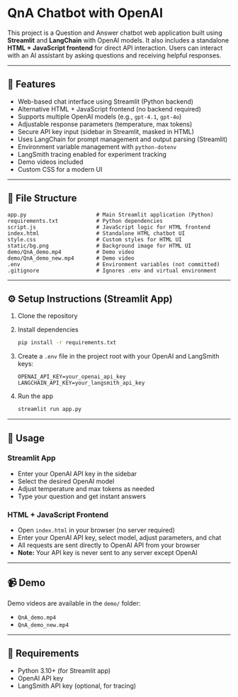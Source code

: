 
# QnA Chatbot with OpenAI

This project is a Question and Answer chatbot web application built using **Streamlit** and **LangChain** with OpenAI models. It also includes a standalone **HTML + JavaScript frontend** for direct API interaction. Users can interact with an AI assistant by asking questions and receiving helpful responses.

---

## 🚀 Features

- Web-based chat interface using Streamlit (Python backend)  
- Alternative HTML + JavaScript frontend (no backend required)  
- Supports multiple OpenAI models (e.g., `gpt-4.1`, `gpt-4o`)  
- Adjustable response parameters (temperature, max tokens)  
- Secure API key input (sidebar in Streamlit, masked in HTML)  
- Uses LangChain for prompt management and output parsing (Streamlit)  
- Environment variable management with `python-dotenv`  
- LangSmith tracing enabled for experiment tracking  
- Demo videos included  
- Custom CSS for a modern UI  

---

## 📁 File Structure

```
app.py                      # Main Streamlit application (Python)
requirements.txt            # Python dependencies
script.js                   # JavaScript logic for HTML frontend
index.html                  # Standalone HTML chatbot UI
style.css                   # Custom styles for HTML UI
static/bg.png               # Background image for HTML UI
demo/QnA_demo.mp4           # Demo video
demo/QnA_demo_new.mp4       # Demo video
.env                        # Environment variables (not committed)
.gitignore                  # Ignores .env and virtual environment
```

---

## ⚙️ Setup Instructions (Streamlit App)

1. Clone the repository  
2. Install dependencies  
   ```bash
   pip install -r requirements.txt
   ```

3. Create a `.env` file in the project root with your OpenAI and LangSmith keys:  
   ```
   OPENAI_API_KEY=your_openai_api_key
   LANGCHAIN_API_KEY=your_langsmith_api_key
   ```

4. Run the app  
   ```bash
   streamlit run app.py
   ```

---

## 💬 Usage

### Streamlit App

- Enter your OpenAI API key in the sidebar  
- Select the desired OpenAI model  
- Adjust temperature and max tokens as needed  
- Type your question and get instant answers  

### HTML + JavaScript Frontend

- Open `index.html` in your browser (no server required)  
- Enter your OpenAI API key, select model, adjust parameters, and chat  
- All requests are sent directly to OpenAI API from your browser  
- **Note:** Your API key is never sent to any server except OpenAI  

---

## 📹 Demo

Demo videos are available in the `demo/` folder:

- `QnA_demo.mp4`  
- `QnA_demo_new.mp4`

---

## 📌 Requirements

- Python 3.10+ (for Streamlit app)  
- OpenAI API key  
- LangSmith API key (optional, for tracing)
